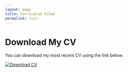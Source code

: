 ```yaml
---
layout: page
title: Curriculum Vitae
permalink: /cv/
---
```


# Download My CV

You can download my most recent CV using the link below:

[![Download CV](https://img.shields.io/badge/Download-CV-blue)](https://drive.google.com/uc?export=download&id=YOUR_FILE_ID)

